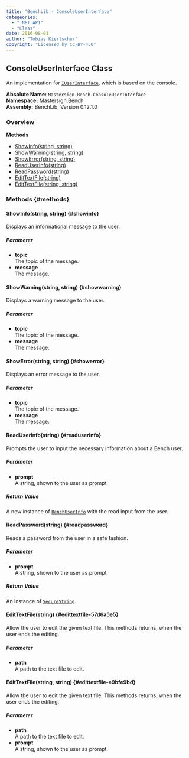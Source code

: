 ```yaml
---
title: "BenchLib - ConsoleUserInterface"
categeories:
  - ".NET API"
  - "Class"
date: 2016-08-01
author: "Tobias Kiertscher"
copyright: "Licensed by CC-BY-4.0"
---
```


## ConsoleUserInterface Class
An implementation for  [`IUserInterface`](/clr-api/mastersign-bench-iuserinterface/), which is based on the console. 

**Absolute Name:** `Mastersign.Bench.ConsoleUserInterface`  
**Namespace:** Mastersign.Bench  
**Assembly:** BenchLib, Version 0.12.1.0



### Overview
**Methods**

* [ShowInfo(string, string)](#showinfo)
* [ShowWarning(string, string)](#showwarning)
* [ShowError(string, string)](#showerror)
* [ReadUserInfo(string)](#readuserinfo)
* [ReadPassword(string)](#readpassword)
* [EditTextFile(string)](#edittextfile-57d6a5e5)
* [EditTextFile(string, string)](#edittextfile-e9bfe9bd)

### Methods {#methods}

#### ShowInfo(string, string) {#showinfo}
Displays an informational message to the user. 

##### Parameter

* **topic**  
  The topic of the message.
* **message**  
  The message.

#### ShowWarning(string, string) {#showwarning}
Displays a warning message to the user. 

##### Parameter

* **topic**  
  The topic of the message.
* **message**  
  The message.

#### ShowError(string, string) {#showerror}
Displays an error message to the user. 

##### Parameter

* **topic**  
  The topic of the message.
* **message**  
  The message.

#### ReadUserInfo(string) {#readuserinfo}
Prompts the user to input the necessary information about a Bench user. 

##### Parameter

* **prompt**  
  A string, shown to the user as prompt.

##### Return Value
A new instance of  [`BenchUserInfo`](/clr-api/mastersign-bench-benchuserinfo/) with the read input from the user.

#### ReadPassword(string) {#readpassword}
Reads a password from the user in a safe fashion. 

##### Parameter

* **prompt**  
  A string, shown to the user as prompt.

##### Return Value
An instance of  [`SecureString`](/clr-api/system-security-securestring/).

#### EditTextFile(string) {#edittextfile-57d6a5e5}
Allow the user to edit the given text file. This methods returns, when the user ends the editing. 

##### Parameter

* **path**  
  A path to the text file to edit.

#### EditTextFile(string, string) {#edittextfile-e9bfe9bd}
Allow the user to edit the given text file. This methods returns, when the user ends the editing. 

##### Parameter

* **path**  
  A path to the text file to edit.
* **prompt**  
  A string, shown to the user as prompt.

